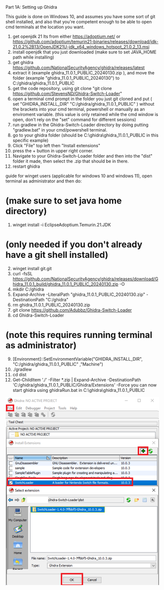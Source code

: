 Part 1A: Setting up Ghidra

This guide is done on Windows 10, and assumes you have some sort of git shell installed, and also that you're competent enough to be able to open cmd terminals at the location you want.

1. get openjdk 21 lts from either https://adoptium.net/ or https://github.com/adoptium/temurin21-binaries/releases/download/jdk-21.0.2%2B13/OpenJDK21U-jdk_x64_windows_hotspot_21.0.2_13.msi
2. install openjdk that you just downloaded (make sure to set JAVA_HOME path while installing)
3. get ghidra https://github.com/NationalSecurityAgency/ghidra/releases/latest
4. extract it (example ghidra_11.0.1_PUBLIC_20240130.zip ), and move the folder (example "ghidra_11.0.1_PUBLIC_20240130") to C:/ghidra/ghidra_11.0.1_PUBLIC
5. get the code repository, using git clone "git clone https://github.com/StevensND/Ghidra-Switch-Loader"
6. open a terminal cmd prompt in the folder you just git cloned and put ( set "GHIDRA_INSTALL_DIR" "C:/ghidra/ghidra_11.0.1_PUBLIC" ) without the brackets into your cmd terminal, powershell or manually as an enviroment variable. (this value is only retained while the cmd window is open, don't rely on the "set" command for different sessions)
7. run gradlew in the Ghidra-Switch-Loader directory by doing putting "gradlew.bat" in your cmd/powershell terminal.
8. go to your ghidra folder (should be C:\ghidra\ghidra_11.0.1_PUBLIC in this specific example)
9. Click "File" top left then "Install extensions"
10. press the + button in upper right corner.
11. Navigate to your Ghidra-Switch-Loader folder and then into the "dist" folder it made, then select the .zip that should be in there.
12. restart ghidra

guide for winget users (applicable for windows 10 and windows 11), open terminal as administrator and then do:

# (make sure to set java home directory)
1. winget install -i EclipseAdoptium.Temurin.21.JDK
# (only needed if you don't already have a git shell installed)
2. winget install git.git
3. curl -fsSL https://github.com/NationalSecurityAgency/ghidra/releases/download/Ghidra_11.0.1_build/ghidra_11.0.1_PUBLIC_20240130.zip -O
4. mkdir C:/ghidra
5. Expand-Archive -LiteralPath "ghidra_11.0.1_PUBLIC_20240130.zip" -DestinationPath "C:/ghidra"
6. rm ghidra_11.0.1_PUBLIC_20240130.zip
7. git clone https://github.com/Adubbz/Ghidra-Switch-Loader
8. cd Ghidra-Switch-Loader
# (note this requires running terminal as administrator)
9. [Environment]::SetEnvironmentVariable("GHIDRA_INSTALL_DIR", "C:/ghidra/ghidra_11.0.1_PUBLIC" ,"Machine")
10. ./gradlew
11. cd dist
12. Get-ChildItem './' -Filter *.zip | Expand-Archive -DestinationPath 'C:/ghidra/ghidra_11.0.1_PUBLIC/Ghidra/Extensions' -Force
you can now start ghidra using ghidraRun.bat in C:\ghidra\ghidra_11.0.1_PUBLIC


![alt text](https://github.com/borntohonk/Switch-Ghidra-Guides/blob/master/img/ghidra-w.png?raw=true)
